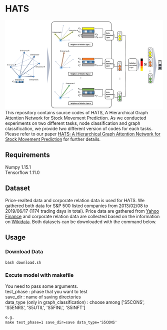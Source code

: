 # HATS
![overview_model](figs/HATS.PNG)
This repository contains source codes of HATS, A Hierarchical Graph Attention Network for Stock Movement Prediction. As we conducted experiments on two different tasks, node classification and graph classification, we provide two different version of codes for each tasks. Please refer to our paper [HATS: A Hierarchical Graph Attention Network for Stock Movement Prediction](https://arxiv.org/abs/1908.07999) for further details.

## Requirements
Numpy 1.15.1 <br/>
Tensorflow 1.11.0

## Dataset
Price-realted data and corporate relation data is used for HATS. We gathered both data for S&P 500 listed companies from 2013/02/08 to
2019/06/17 (1174 trading days in total). Price data are gathered from [Yahoo Finance](https://finance.yahoo.com/) and corporate relation data are collected based on the information on [Wikidata](https://www.wikidata.org/wiki/Wikidata:Main_Page). Both datasets can be downloaded with the command below.

## Usage
### Download Data
```
bash download.sh
```
### Excute model with makefile
You need to pass some arguments. <br/>
test_phase : phase that you want to test <br/>
save_dir : name of saving directories <br/>
data_type (only in graph_classification) : choose among ['S5CONS', 'S5ENRS', 'S5UTIL', 'S5FINL', 'S5INFT'] <br/>
```
e.g.
make test_phase=1 save_dir=save data_type='S5CONS'
```
